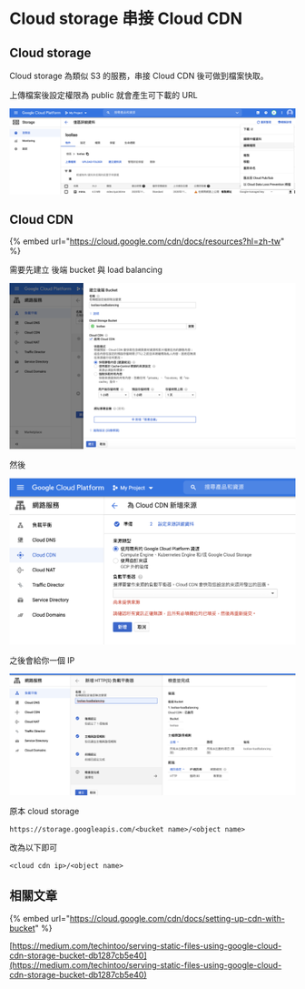 # Cloud storage 串接 Cloud CDN

## Cloud storage

Cloud storage 為類似 S3 的服務，串接 Cloud CDN 後可做到檔案快取。

上傳檔案後設定權限為 public 就會產生可下載的 URL

![](../.gitbook/assets/jie-tu-20201117-xia-wu-5.32.40.png)



## Cloud CDN

{% embed url="https://cloud.google.com/cdn/docs/resources?hl=zh-tw" %}

需要先建立 後端 bucket 與 load balancing

![](../.gitbook/assets/jie-tu-20201117-xia-wu-5.03.37.png)

然後

![](../.gitbook/assets/jie-tu-20201117-xia-wu-5.03.44.png)

之後會給你一個 IP

![](../.gitbook/assets/jie-tu-20201117-xia-wu-5.05.26.png)

原本 cloud storage 

```text
https://storage.googleapis.com/<bucket name>/<object name>
```

改為以下即可

```text
<cloud cdn ip>/<object name>
```



## 相關文章

{% embed url="https://cloud.google.com/cdn/docs/setting-up-cdn-with-bucket" %}

[https://medium.com/techintoo/serving-static-files-using-google-cloud-cdn-storage-bucket-db1287cb5e40](https://medium.com/techintoo/serving-static-files-using-google-cloud-cdn-storage-bucket-db1287cb5e40)

